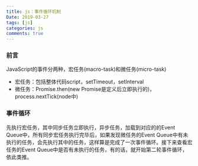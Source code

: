 ```yaml
---
title: js：事件循环机制
Date: 2019-03-27
tags: [js]
categories: js
comments: true
---
```


### 前言
JavaScript的事件分两种，宏任务(macro-task)和微任务(micro-task)
- 宏任务：包括整体代码script，setTimeout，setInterval
- 微任务：Promise.then(new Promise是定义后立即执行的)，process.nextTick(node中)

### 事件循环
先执行宏任务，其中同步任务立即执行，异步任务，加载到对应的的Event Queue中，所有同步宏任务执行完毕后，如果发现微任务的Event Queue中有未执行的任务，会先执行其中的任务，这样算是完成了一次事件循环。接下来查看宏任务的Event Queue中是否有未执行的任务，有的话，就开始第二轮事件循环，依此类推。